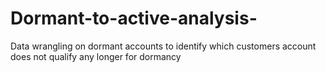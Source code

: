 # Dormant-to-active-analysis-
Data wrangling on dormant accounts to identify which customers account does not qualify any longer for dormancy 
